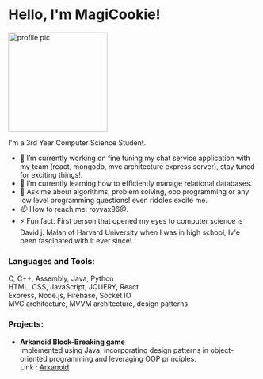 # Hello, I'm MagiCookie!

<img src="https://avatars.githubusercontent.com/u/60584742?v=4" alt="profile pic" width="200" height="200"/>


I'm a 3rd Year Computer Science Student.

- 🔭 I’m currently working on fine tuning my chat service application with my team (react, mongodb, mvc architecture express server), stay tuned for exciting things!.
- 🌱 I’m currently learning how to efficiently manage relational databases.
- 💬 Ask me about algorithms, problem solving, oop programming or any low level programming questions! even riddles excite me.
- 📫 How to reach me: royvax96@.
- ⚡ Fun fact: First person that opened my eyes to computer science is David j. Malan of Harvard University when I was in high school, Iv'e been fascinated with it ever since!.

### Languages and Tools:

C, C++, Assembly, Java, Python  
HTML, CSS, JavaScript, JQUERY, React  
Express, Node.js, Firebase, Socket IO  
MVC architecture, MVVM architecture, design patterns  

### Projects:

- **Arkanoid Block-Breaking game**  
Implemented using Java, incorporating design patterns in object-oriented programming and leveraging OOP principles.  
Link : [Arkanoid](https://github.com/roini7/Arkanoid)

